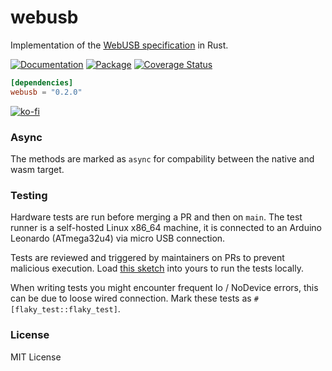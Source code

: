# webusb

Implementation of the [WebUSB specification](https://wicg.github.io/webusb/) in
Rust.

[![Documentation](https://docs.rs/webusb/badge.svg)](https://docs.rs/webusb)
[![Package](https://img.shields.io/crates/v/webusb.svg)](https://crates.io/crates/webusb)
[![Coverage Status](https://coveralls.io/repos/github/littledivy/webusb/badge.svg)](https://coveralls.io/github/littledivy/webusb)

```toml
[dependencies]
webusb = "0.2.0"
```

[![ko-fi](https://ko-fi.com/img/githubbutton_sm.svg)](https://ko-fi.com/X8X4Y6IZ)

### Async

The methods are marked as `async` for compability between the native and wasm target.

### Testing

Hardware tests are run before merging a PR and then on `main`. The test runner is a self-hosted Linux x86_64 machine, it is connected to an Arduino Leonardo (ATmega32u4) via micro USB connection.

Tests are reviewed and triggered by maintainers on PRs to prevent malicious execution. Load [this sketch](https://github.com/webusb/arduino/blob/gh-pages/demos/console/sketch/sketch.ino) into yours to run the tests locally.

When writing tests you might encounter frequent Io / NoDevice errors, this can be due to loose wired connection. Mark these tests as `#[flaky_test::flaky_test]`.

### License

MIT License
